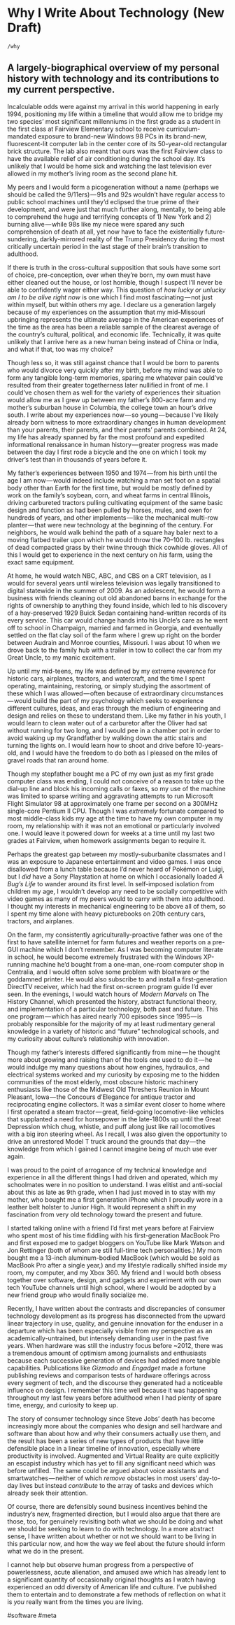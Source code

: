 # Why I Write About Technology  (New Draft)
`/why`
## A largely-biographical overview of my personal history with technology and its contributions to my current perspective.

Incalculable odds were against my arrival in this world happening in early 1994, positioning my life within a timeline that would allow me to bridge my two species’ most significant millenniums in the first grade as a student in the first class at Fairview Elementary school to receive curriculum-mandated exposure to brand-new Windows 98 PCs in its brand-new, fluorescent-lit computer lab in the center core of its 50-year-old rectangular brick structure. The lab also meant that ours was the first Fairview class to have the available relief of air conditioning during the school day. It’s unlikely that I would be home sick and watching the last television ever allowed in my mother’s living room as the second plane hit.

My peers and I would form a picogeneration without a name (perhaps we should be called the 9/11ers) — 91s and 92s wouldn’t have regular access to public school machines until they’d eclipsed the true prime of their development, and were just that much further along, mentally, to being able to comprehend the huge and terrifying concepts of 1) New York and 2) burning alive — while 98s like my niece were spared any such comprehension of death at all, yet now have to face the existentially future-sundering, darkly-mirrored reality of the Trump Presidency during the most critically uncertain period in the last stage of their brain’s transition to adulthood.

If there is truth in the cross-cultural supposition that souls have some sort of choice, pre-conception, over when they’re born, my own must have either cleaned out the house, or lost horrible, though I suspect I’ll never be able to confidently wager either way. This question of *how lucky or unlucky am I to be alive right now* is one which I find most fascinating — not just within myself, but within others my age. I declare us a generation largely because of my experiences on the assumption that my mid-Missouri upbringing represents the ultimate average in the American experiences of the time as the area has been a reliable sample of the clearest average of the country’s cultural, political, and economic life. Technically, it was quite unlikely that I arrive here as a new human being instead of China or India, and what if that, too was my choice?

Though less so, it was still against chance that I would be born to parents who would divorce very quickly after my birth, before my mind was able to form any tangible long-term memories, sparing me whatever pain could’ve resulted from their greater togetherness later nullified in front of me. I could’ve chosen them as well for the variety of experiences their situation would allow me as I grew up between my father’s 800-acre farm and my mother’s suburban house in Columbia, the college town an hour’s drive south. I write about my experiences now — so young — because I’ve likely already born witness to more extraordinary changes in human development than your parents, their parents, and their parents’ parents combined. At 24, my life has already spanned by far the most profound and expedited informational renaissance in human history — greater progress was made between the day I first rode a bicycle and the one on which I took my driver’s test than in thousands of years before it.

My father’s experiences between 1950 and 1974 — from his birth until the age I am now — would indeed include watching a man set foot on a spatial body other than Earth for the first time, but would be mostly defined by work on the family’s soybean, corn, and wheat farms in central Illinois, driving carbureted tractors pulling cultivating equipment of the same basic design and function as had been pulled by horses, mules, and oxen for hundreds of years, and other implements — like the mechanical multi-row planter — that were new technology at the beginning of the century. For neighbors, he would walk behind the path of a square hay baler next to a moving flatbed trailer upon which he would throw the 70–100 lb. rectangles of dead compacted grass by their twine through thick cowhide gloves. All of this I would get to experience in the next century on *his* farm, using the exact same equipment.

At home, he would watch NBC, ABC, and CBS on a CRT television, as I would for several years until wireless television was legally transitioned to digital statewide in the summer of 2009. As an adolescent, he would form a business with friends cleaning out old abandoned barns in exchange for the rights of ownership to anything they found inside, which led to his discovery of a hay-preserved 1929 Buick Sedan containing hand-written records of its every service. This car would change hands into his Uncle’s care as he went off to school in Champaign, married and farmed in Georgia, and eventually settled on the flat clay soil of the farm where I grew up right on the border between Audrain and Monroe counties, Missouri. I was about 10 when we drove back to the family hub with a trailer in tow to collect the car from my Great Uncle, to my manic excitement.

Up until my mid-teens, my life was defined by my extreme reverence for historic cars, airplanes, tractors, and watercraft, and the time I spent operating, maintaining, restoring, or simply studying the assortment of these which I was allowed — often because of extraordinary circumstances — would build the part of my psychology which seeks to experience different cultures, ideas, and eras through the medium of engineering and design and relies on these to understand them. Like my father in his youth, I would learn to clean water out of a carburetor after the Oliver had sat without running for two long, and I would pee in a chamber pot in order to avoid waking up my Grandfather by walking down the attic stairs and turning the lights on. I would learn how to shoot and drive before 10-years-old, and I would have the freedom to do both as I pleased on the miles of gravel roads that ran around home.

Though my stepfather bought me a PC of my own just as my first grade computer class was ending, I could not conceive of a reason to take up the dial-up line and block his incoming calls or faxes, so my use of the machine was limited to sparse writing and aggravating attempts to run Microsoft Flight Simulator 98 at approximately one frame per second on a 300MHz single-core Pentium II CPU. Though I was *extremely* fortunate compared to most middle-class kids my age at the time to have my own computer in my room, my relationship with it was not an emotional or particularly involved one. I would leave it powered down for weeks at a time until my last two grades at Fairview, when homework assignments began to require it.

Perhaps the greatest gap between my mostly-suburbanite classmates and I was an exposure to Japanese entertainment and video games. I was once disallowed from a lunch table because I’d never heard of Pokémon or Luigi, but I *did* have a Sony Playstation at home on which I occasionally loaded *A Bug’s Life* to wander around its first level. In self-imposed isolation from children my age, I wouldn’t develop any need to be socially competitive with video games as many of my peers would to carry with them into adulthood. I thought my interests in mechanical engineering to be above all of them, so I spent my time alone with heavy picturebooks on 20th century cars, tractors, and airplanes.

On the farm, my consistently agriculturally-proactive father was one of the first to have satellite internet for farm futures and weather reports on a pre-GUI machine which I don’t remember. As I was becoming computer literate in school, he would become extremely frustrated with the Windows XP-running machine he’d bought from a one-man, one-room computer shop in Centralia, and I would often solve some problem with bloatware or the goddamned printer. He would also subscribe to and install a first-generation DirectTV receiver, which had the first on-screen program guide I’d ever seen. In the evenings, I would watch hours of *Modern Marvels* on The History Channel, which presented the history, abstract functional theory, and implementation of a particular technology, both past and future. This one program — which has aired nearly 700 episodes since 1995 — is probably responsible for the majority of my at least rudimentary general knowledge in a variety of historic and “future” technological schools, and my curiosity about culture’s relationship with innovation.

Though my father’s interests differed significantly from mine — he thought more about growing and raising than of the tools one used to do it — he would indulge my many questions about how engines, hydraulics, and electrical systems worked and my curiosity by exposing me to the hidden communities of the most elderly, most obscure historic machinery enthusiasts like those of the Midwest Old Threshers Reunion in Mount Pleasant, Iowa — the Concours d’Elegance for antique tractor and reciprocating engine collectors. It was a similar event closer to home where I first operated a steam tractor — great, field-going locomotive-like vehicles that supplanted a need for horsepower in the late-1800s up until the Great Depression which chug, whistle, and puff along just like rail locomotives with a big iron steering wheel. As I recall, I was also given the opportunity to drive an unrestored Model T truck around the grounds that day — the knowledge from which I gained I cannot imagine being of much use ever again.

I was proud to the point of arrogance of my technical knowledge and experience in all the different things I had driven and operated, which my schoolmates were in no position to understand. I was elitist and anti-social about this as late as 9th grade, when I had just moved in to stay with my mother, who bought me a first generation iPhone which I proudly wore in a leather belt holster to Junior High. It would represent a shift in my fascination from very old technology toward the present and future.

I started talking online with a friend I’d first met years before at Fairview who spent most of his time fiddling with his first-generation MacBook Pro and first exposed me to gadget bloggers on YouTube like Mark Watson and Jon Rettinger (both of whom are still full-time tech personalities.) My mom bought me a 13-inch aluminum-bodied MacBook (which would be sold as MacBook Pro after a single year,) and my lifestyle radically shifted inside my room, my computer, and my Xbox 360. My friend and I would both obsess together over software, design, and gadgets and experiment with our own tech YouTube channels until high school, where I would be adopted by a new friend group who would finally socialize me.

Recently, I have written about the contrasts and discrepancies of consumer technology development as its progress has disconnected from the upward linear trajectory in use, quality, and genuine innovation for the enduser in a departure which has been especially visible from my perspective as an academically-untrained, but intensely demanding user in the past five years. When hardware was still the industry focus before ~2012, there was a tremendous amount of optimism among journalists and enthusiasts because each successive generation of devices had added more tangible capabilities. Publications like *Gizmodo* and *Engadget* made a fortune publishing reviews and comparison tests of hardware offerings across every segment of tech, and the discourse they generated had a noticeable influence on design. I remember this time well because it was happening throughout my last few years before adulthood when I had plenty of spare time, energy, and curiosity to keep up.

The story of consumer technology since Steve Jobs’ death has become increasingly more about the companies who design and sell hardware and software than about how and why their consumers actually use them, and the result has been a series of new types of products that have little defensible place in a linear timeline of innovation, especially where productivity is involved. Augmented and Virtual Reality are quite explicitly an escapist industry which has yet to fill any significant need which was before unfilled. The same could be argued about voice assistants and smartwatches — neither of which *remove* obstacles in most users’ day-to-day lives but instead *contribute* to the array of tasks and devices which already seek their attention.

Of course, there are defensibly sound business incentives behind the industry’s new, fragmented direction, but I would also argue that there are those, too, for genuinely revisiting both what we should be doing and what we should be seeking to learn to do with technology. In a more abstract sense, I have written about whether or not we should want to be living in this particular now, and how the way we feel about the future should inform what we do in the present.

I cannot help but observe human progress from a perspective of powerlessness, acute alienation, and amused awe which has already lent to a significant quantity of occasionally original thoughts as I watch having experienced an odd diversity of American life and culture. I’ve published them to entertain and to demonstrate a few methods of reflection on what it is *you* really want from the times you are living.

#software #meta